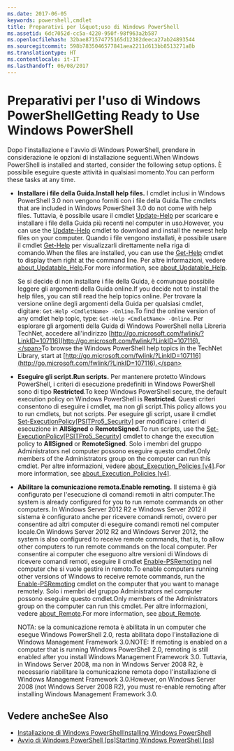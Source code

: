 ```yaml
---
ms.date: 2017-06-05
keywords: powershell,cmdlet
title: Preparativi per l&quot;uso di Windows PowerShell
ms.assetid: 6dc7052d-cc5a-4220-950f-98f963a2b587
ms.openlocfilehash: 32bae871574775165d12382deeca27ab24893544
ms.sourcegitcommit: 598b7835046577841aea2211d613bb8513271a8b
ms.translationtype: HT
ms.contentlocale: it-IT
ms.lasthandoff: 06/08/2017
---
```

# <a name="getting-ready-to-use-windows-powershell"></a><span data-ttu-id="6f17c-103">Preparativi per l'uso di Windows PowerShell</span><span class="sxs-lookup"><span data-stu-id="6f17c-103">Getting Ready to Use Windows PowerShell</span></span>
<span data-ttu-id="6f17c-104">Dopo l'installazione e l'avvio di Windows PowerShell, prendere in considerazione le opzioni di installazione seguenti.</span><span class="sxs-lookup"><span data-stu-id="6f17c-104">When Windows PowerShell is installed and started, consider the following setup options.</span></span> <span data-ttu-id="6f17c-105">È possibile eseguire queste attività in qualsiasi momento.</span><span class="sxs-lookup"><span data-stu-id="6f17c-105">You can perform these tasks at any time.</span></span>

-   <span data-ttu-id="6f17c-106">**Installare i file della Guida.**</span><span class="sxs-lookup"><span data-stu-id="6f17c-106">**Install help files.**</span></span> <span data-ttu-id="6f17c-107">I cmdlet inclusi in Windows PowerShell 3.0 non vengono forniti con i file della Guida.</span><span class="sxs-lookup"><span data-stu-id="6f17c-107">The cmdlets that are included in Windows PowerShell 3.0 do not come with help files.</span></span> <span data-ttu-id="6f17c-108">Tuttavia, è possibile usare il cmdlet [Update-Help](https://technet.microsoft.com/en-us/library/93e1d870-ace6-432b-8778-8920291d7545) per scaricare e installare i file della Guida più recenti nel computer in uso.</span><span class="sxs-lookup"><span data-stu-id="6f17c-108">However, you can use the [Update-Help](https://technet.microsoft.com/en-us/library/93e1d870-ace6-432b-8778-8920291d7545) cmdlet to download and install the newest help files on your computer.</span></span> <span data-ttu-id="6f17c-109">Quando i file vengono installati, è possibile usare il cmdlet [Get-Help](https://technet.microsoft.com/en-us/library/1f46eeb4-49d7-4bec-bb29-395d9b42f54a) per visualizzarli direttamente nella riga di comando.</span><span class="sxs-lookup"><span data-stu-id="6f17c-109">When the files are installed, you can use the [Get-Help](https://technet.microsoft.com/en-us/library/1f46eeb4-49d7-4bec-bb29-395d9b42f54a) cmdlet to display them right at the command line.</span></span> <span data-ttu-id="6f17c-110">Per altre informazioni, vedere [about_Updatable_Help](https://technet.microsoft.com/en-us/library/10bba75c-f4ac-4ca1-bbf3-8f34dd521ffe).</span><span class="sxs-lookup"><span data-stu-id="6f17c-110">For more information, see [about_Updatable_Help](https://technet.microsoft.com/en-us/library/10bba75c-f4ac-4ca1-bbf3-8f34dd521ffe).</span></span>

    <span data-ttu-id="6f17c-111">Se si decide di non installare i file della Guida, è comunque possibile leggere gli argomenti della Guida online.</span><span class="sxs-lookup"><span data-stu-id="6f17c-111">If you decide not to install the help files, you can still read the help topics online.</span></span> <span data-ttu-id="6f17c-112">Per trovare la versione online degli argomenti della Guida per qualsiasi cmdlet, digitare: `Get-Help <CmdletName> -Online`.</span><span class="sxs-lookup"><span data-stu-id="6f17c-112">To find the online version of any cmdlet help topic, type: `Get-Help <CmdletName> -Online`.</span></span> <span data-ttu-id="6f17c-113">Per esplorare gli argomenti della Guida di Windows PowerShell nella Libreria TechNet, accedere all'indirizzo [http://go.microsoft.com/fwlink/?LinkID=107116](http://go.microsoft.com/fwlink/?LinkID=107116).</span><span class="sxs-lookup"><span data-stu-id="6f17c-113">To browse the Windows PowerShell help topics in the TechNet Library, start at [http://go.microsoft.com/fwlink/?LinkID=107116](http://go.microsoft.com/fwlink/?LinkID=107116).</span></span>

-   <span data-ttu-id="6f17c-114">**Eseguire gli script.**</span><span class="sxs-lookup"><span data-stu-id="6f17c-114">**Run scripts.**</span></span> <span data-ttu-id="6f17c-115">Per mantenere protetto Windows PowerShell, i criteri di esecuzione predefiniti in Windows PowerShell sono di tipo **Restricted**.</span><span class="sxs-lookup"><span data-stu-id="6f17c-115">To keep Windows PowerShell secure, the default execution policy on Windows PowerShell is **Restricted**.</span></span> <span data-ttu-id="6f17c-116">Questi criteri consentono di eseguire i cmdlet, ma non gli script.</span><span class="sxs-lookup"><span data-stu-id="6f17c-116">This policy allows you to run cmdlets, but not scripts.</span></span> <span data-ttu-id="6f17c-117">Per eseguire gli script, usare il cmdlet [Set-ExecutionPolicy[PSITPro5_Security]](https://technet.microsoft.com/en-us/library/5690a0e1-495b-4e63-8280-65ead7bf01ab) per modificare i criteri di esecuzione in **AllSigned** o **RemoteSigned**.</span><span class="sxs-lookup"><span data-stu-id="6f17c-117">To run scripts, use the [Set-ExecutionPolicy[PSITPro5_Security]](https://technet.microsoft.com/en-us/library/5690a0e1-495b-4e63-8280-65ead7bf01ab) cmdlet to change the execution policy to **AllSigned** or **RemoteSigned**.</span></span> <span data-ttu-id="6f17c-118">Solo i membri del gruppo Administrators nel computer possono eseguire questo cmdlet.</span><span class="sxs-lookup"><span data-stu-id="6f17c-118">Only members of the Administrators group on the computer can run this cmdlet.</span></span> <span data-ttu-id="6f17c-119">Per altre informazioni, vedere [about_Execution_Policies [v4]](https://technet.microsoft.com/en-us/library/347708dc-1515-4d74-978b-8334603472e6).</span><span class="sxs-lookup"><span data-stu-id="6f17c-119">For more information, see [about_Execution_Policies [v4]](https://technet.microsoft.com/en-us/library/347708dc-1515-4d74-978b-8334603472e6).</span></span>

-   <span data-ttu-id="6f17c-120">**Abilitare la comunicazione remota.**</span><span class="sxs-lookup"><span data-stu-id="6f17c-120">**Enable remoting.**</span></span> <span data-ttu-id="6f17c-121">Il sistema è già configurato per l'esecuzione di comandi remoti in altri computer.</span><span class="sxs-lookup"><span data-stu-id="6f17c-121">The system is already configured for you to run remote commands on other computers.</span></span> <span data-ttu-id="6f17c-122">In Windows Server 2012 R2 e Windows Server 2012 il sistema è configurato anche per ricevere comandi remoti, ovvero per consentire ad altri computer di eseguire comandi remoti nel computer locale.</span><span class="sxs-lookup"><span data-stu-id="6f17c-122">On Windows Server 2012 R2 and Windows Server 2012, the system is also configured to receive remote commands, that is, to allow other computers to run remote commands on the local computer.</span></span> <span data-ttu-id="6f17c-123">Per consentire ai computer che eseguono altre versioni di Windows di ricevere comandi remoti, eseguire il cmdlet [Enable-PSRemoting](https://technet.microsoft.com/en-us/library/19437c28-33b8-4ac1-9113-8439cc8beffb) nel computer che si vuole gestire in remoto.</span><span class="sxs-lookup"><span data-stu-id="6f17c-123">To enable computers running other versions of Windows to receive remote commands, run the [Enable-PSRemoting](https://technet.microsoft.com/en-us/library/19437c28-33b8-4ac1-9113-8439cc8beffb) cmdlet on the computer that you want to manage remotely.</span></span> <span data-ttu-id="6f17c-124">Solo i membri del gruppo Administrators nel computer possono eseguire questo cmdlet.</span><span class="sxs-lookup"><span data-stu-id="6f17c-124">Only members of the Administrators group on the computer can run this cmdlet.</span></span> <span data-ttu-id="6f17c-125">Per altre informazioni, vedere [about_Remote](https://technet.microsoft.com/en-us/library/9b4a5c87-9162-4adf-bdfe-fbc80b9b8970).</span><span class="sxs-lookup"><span data-stu-id="6f17c-125">For more information, see [about_Remote](https://technet.microsoft.com/en-us/library/9b4a5c87-9162-4adf-bdfe-fbc80b9b8970).</span></span>

    <span data-ttu-id="6f17c-126">NOTA: se la comunicazione remota è abilitata in un computer che esegue Windows PowerShell 2.0, resta abilitata dopo l'installazione di Windows Management Framework 3.0.</span><span class="sxs-lookup"><span data-stu-id="6f17c-126">NOTE: If remoting is enabled on a computer that is running Windows PowerShell 2.0, remoting is still enabled after you install Windows Management Framework 3.0.</span></span> <span data-ttu-id="6f17c-127">Tuttavia, in Windows Server 2008, ma non in Windows Server 2008 R2, è necessario riabilitare la comunicazione remota dopo l'installazione di Windows Management Framework 3.0.</span><span class="sxs-lookup"><span data-stu-id="6f17c-127">However, on Windows Server 2008 (not Windows Server 2008 R2), you must re-enable remoting after installing Windows Management Framework 3.0.</span></span>

## <a name="see-also"></a><span data-ttu-id="6f17c-128">Vedere anche</span><span class="sxs-lookup"><span data-stu-id="6f17c-128">See Also</span></span>
- [<span data-ttu-id="6f17c-129">Installazione di Windows PowerShell</span><span class="sxs-lookup"><span data-stu-id="6f17c-129">Installing Windows PowerShell</span></span>](../setup/Installing-Windows-PowerShell.md)
- [<span data-ttu-id="6f17c-130">Avvio di Windows PowerShell [ps]</span><span class="sxs-lookup"><span data-stu-id="6f17c-130">Starting Windows PowerShell [ps]</span></span>](https://technet.microsoft.com/en-us/library/8ec8c2d7-8e7c-4722-a3d2-498fe5739a8e)

